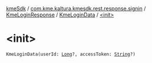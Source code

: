 [kmeSdk](../../../index.md) / [com.kme.kaltura.kmesdk.rest.response.signin](../../index.md) / [KmeLoginResponse](../index.md) / [KmeLoginData](index.md) / [&lt;init&gt;](./-init-.md)

# &lt;init&gt;

`KmeLoginData(userId: `[`Long`](https://kotlinlang.org/api/latest/jvm/stdlib/kotlin/-long/index.html)`?, accessToken: `[`String`](https://kotlinlang.org/api/latest/jvm/stdlib/kotlin/-string/index.html)`?)`